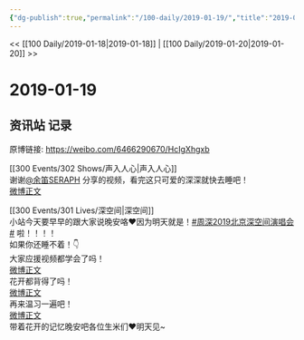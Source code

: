 ```yaml
---
{"dg-publish":true,"permalink":"/100-daily/2019-01-19/","title":"2019-01-19"}
---
```



<< [[100 Daily/2019-01-18\|2019-01-18]] | [[100 Daily/2019-01-20\|2019-01-20]] >>

# 2019-01-19

## 资讯站 记录

原博链接: https://weibo.com/6466290670/HcIgXhgxb

[[300 Events/302 Shows/声入人心\|声入人心]]  
谢谢[@余笛SERAPH](https://weibo.com/n/%E4%BD%99%E7%AC%9BSERAPH) 分享的视频，看完这只可爱的深深就快去睡吧！  
[微博正文](https://m.weibo.cn/2808295293/4330280381155461)

[[300 Events/301 Lives/深空间\|深空间]]  
小站今天要早早的跟大家说晚安咯❤️因为明天就是！[#周深2019北京深空间演唱会#](https://s.weibo.com/weibo?q=%23%E5%91%A8%E6%B7%B12019%E5%8C%97%E4%BA%AC%E6%B7%B1%E7%A9%BA%E9%97%B4%E6%BC%94%E5%94%B1%E4%BC%9A%23) 啦！！！！  
如果你还睡不着！👇  
大家应援视频都学会了吗！  
[微博正文](https://m.weibo.cn/6466290670/4237364974441037)  
花开都背得了吗！  
[微博正文](https://m.weibo.cn/6466290670/4237197089116497)  
再来温习一遍吧！  
[微博正文](https://m.weibo.cn/6466290670/4253321012715502)  
带着花开的记忆晚安吧各位生米们❤️明天见~
